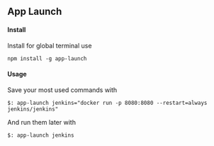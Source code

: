 ## App Launch

#### Install

Install for global terminal use

`npm install -g app-launch`

#### Usage

Save your most used commands with

`$: app-launch jenkins="docker run -p 8080:8080 --restart=always jenkins/jenkins"`

And run them later with

`$: app-launch jenkins`

